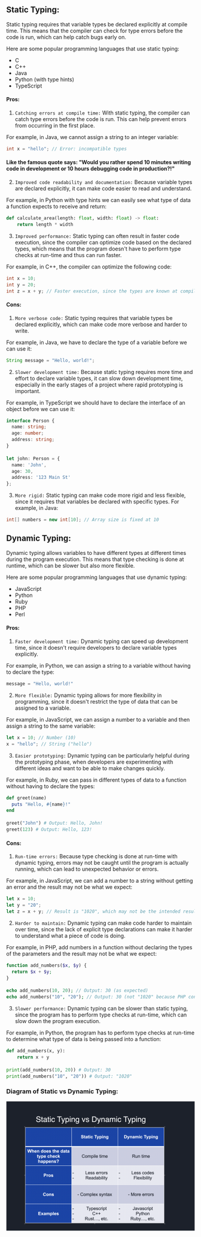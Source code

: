 ## Static Typing:

Static typing requires that variable types be declared explicitly at compile time. This means that the compiler can check for type errors before the code is run, which can help catch bugs early on. 

Here are some popular programming languages that use static typing:

- C
- C++
- Java
- Python (with type hints)
- TypeScript

#### Pros:

1. `Catching errors at compile time:` With static typing, the compiler can catch type errors before the code is run. This can help prevent errors from occurring in the first place. 

For example, in Java, we cannot assign a string to an integer variable:

```java
int x = "hello"; // Error: incompatible types
```

#### Like the famous quote says: "Would you rather spend 10 minutes writing code in development or 10 hours debugging code in production?!"

2. `Improved code readability and documentation:` Because variable types are declared explicitly, it can make code easier to read and understand. 

For example, in Python with type hints we can easily see what type of data a function expects to receive and return:

```python
def calculate_area(length: float, width: float) -> float:
    return length * width
```
3. `Improved performance:` Static typing can often result in faster code execution, since the compiler can optimize code based on the declared types, which means that the program doesn't have to perform type checks at run-time and thus can run faster.

For example, in C++, the compiler can optimize the following code:

```cpp
int x = 10;
int y = 20;
int z = x + y; // Faster execution, since the types are known at compile time
```

#### Cons:

1. `More verbose code:` Static typing requires that variable types be declared explicitly, which can make code more verbose and harder to write.

For example, in Java, we have to declare the type of a variable before we can use it:
```java
String message = "Hello, world!";
```

2. `Slower development time:` Because static typing requires more time and effort to declare variable types, it can slow down development time, especially in the early stages of a project where rapid prototyping is important. 

For example, in TypeScript we should have to declare the interface of an object before we can use it:

```typescript
interface Person {
  name: string;
  age: number;
  address: string;
}

let john: Person = {
  name: 'John',
  age: 30,
  address: '123 Main St'
};
```

3. `More rigid:` Static typing can make code more rigid and less flexible, since it requires that variables be declared with specific types. 
For example, in Java:
```java
int[] numbers = new int[10]; // Array size is fixed at 10
```


## Dynamic Typing:

Dynamic typing allows variables to have different types at different times during the program execution. This means that type checking is done at runtime, which can be slower but also more flexible. 

Here are some popular programming languages that use dynamic typing:

- JavaScript
- Python
- Ruby
- PHP
- Perl

#### Pros:

1. `Faster development time:` Dynamic typing can speed up development time, since it doesn't require developers to declare variable types explicitly.

For example, in Python, we can assign a string to a variable without having to declare the type:

```python
message = "Hello, world!"
```

2. `More flexible:` Dynamic typing allows for more flexibility in programming, since it doesn't restrict the type of data that can be assigned to a variable. 

For example, in JavaScript, we can assign a number to a variable and then assign a string to the same variable:

```javascript
let x = 10; // Number (10)
x = "hello"; // String ("hello")
```

3. `Easier prototyping:` Dynamic typing can be particularly helpful during the prototyping phase, when developers are experimenting with different ideas and want to be able to make changes quickly. 

For example, in Ruby, we can pass in different types of data to a function without having to declare the types:

```ruby
def greet(name)
  puts "Hello, #{name}!"
end

greet("John") # Output: Hello, John!
greet(123) # Output: Hello, 123!
```


#### Cons:

1. `Run-time errors:` Because type checking is done at run-time with dynamic typing, errors may not be caught until the program is actually running, which can lead to unexpected behavior or errors. 

For example, in JavaScript, we can add a number to a string without getting an error and the result may not be what we expect:

```javascript
let x = 10;
let y = "20";
let z = x + y; // Result is "1020", which may not be the intended result
```

2. `Harder to maintain:` Dynamic typing can make code harder to maintain over time, since the lack of explicit type declarations can make it harder to understand what a piece of code is doing. 

For example, in PHP, add numbers in a function without declaring the types of the parameters and the result may not be what we expect:

```php
function add_numbers($x, $y) {
  return $x + $y;
}

echo add_numbers(10, 20); // Output: 30 (as expected)
echo add_numbers("10", "20"); // Output: 30 (not "1020" because PHP converts the strings to numbers)
```

3. `Slower performance:` Dynamic typing can be slower than static typing, since the program has to perform type checks at run-time, which can slow down the program execution. 

For example, in Python, the program has to perform type checks at run-time to determine what type of data is being passed into a function:

```python
def add_numbers(x, y):
    return x + y

print(add_numbers(10, 20)) # Output: 30
print(add_numbers("10", "20")) # Output: "1020"
```

### Diagram of Static vs Dynamic Typing:

![st_dn_dia](static_dynamic_diagram.png)